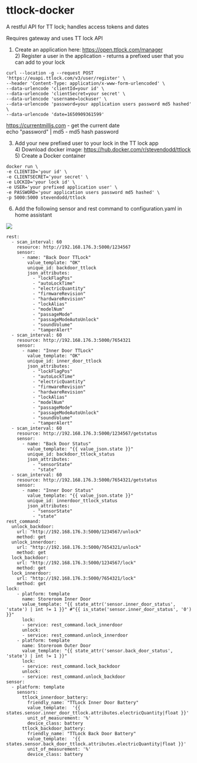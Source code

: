 # ttlock-docker

A restful API for TT lock; handles access tokens and dates

Requires gateway and uses TT lock API 

1) Create an application here: <a href="https://open.ttlock.com/manager">https://open.ttlock.com/manager</a>
<br>2) Register a user in the application - returns a prefixed user that you can add to your lock

```
curl --location -g --request POST 'https://euapi.ttlock.com/v3/user/register' \
--header 'Content-Type: application/x-www-form-urlencoded' \
--data-urlencode 'clientId=your id' \
--data-urlencode 'clientSecret=your secret' \
--data-urlencode 'username=lockuser' \
--data-urlencode 'password=your application users password md5 hashed' \
--data-urlencode 'date=1650909361599'
```

<a href="https://currentmillis.com">https://currentmillis.com</a> - get the current date
<br>echo "password" | md5 - md5 hash password

3) Add your new prefixed user to your lock in the TT lock app
<br>4) Download docker image: <a href="https://hub.docker.com/r/stevendodd/ttlock">https://hub.docker.com/r/stevendodd/ttlock</a>
<br>5) Create a Docker container

```
docker run \
-e CLIENTID='your id' \
-e CLIENTSECRET='your secret' \
-e LOCKID='your lock id' \
-e USER='your prefixed application user' \
-e PASSWORD='your application users password md5 hashed' \
-p 5000:5000 stevendodd/ttlock
```

6) Add the following sensor and rest command to configuration.yaml in home assistant

<img src="https://community-assets.home-assistant.io/original/4X/8/5/b/85b1d906b54557dd772ced7533c7140b49738bb3.png">

```
rest:
  - scan_interval: 60
    resource: http://192.168.176.3:5000/1234567
    sensor:
      - name: "Back Door TTLock"
        value_template: "OK"
        unique_id: backdoor_ttlock
        json_attributes:
          - "lockFlagPos"
          - "autoLockTime"
          - "electricQuantity"
          - "firmwareRevision"
          - "hardwareRevision"
          - "lockAlias"
          - "modelNum"
          - "passageMode"
          - "passageModeAutoUnlock"
          - "soundVolume"
          - "tamperAlert"
  - scan_interval: 60
    resource: http://192.168.176.3:5000/7654321
    sensor:
      - name: "Inner Door TTLock"
        value_template: "OK"
        unique_id: inner_door_ttlock
        json_attributes:
          - "lockFlagPos"
          - "autoLockTime"
          - "electricQuantity"
          - "firmwareRevision"
          - "hardwareRevision"
          - "lockAlias"
          - "modelNum"
          - "passageMode"
          - "passageModeAutoUnlock"
          - "soundVolume"
          - "tamperAlert"
  - scan_interval: 60
    resource: http://192.168.176.3:5000/1234567/getstatus
    sensor:
      - name: "Back Door Status"
        value_template: "{{ value_json.state }}"
        unique_id: backdoor_ttlock_status
        json_attributes:
          - "sensorState"
          - "state"
  - scan_interval: 60
    resource: http://192.168.176.3:5000/7654321/getstatus
    sensor:
      - name: "Inner Door Status"
        value_template: "{{ value_json.state }}"
        unique_id: innerdoor_ttlock_status
        json_attributes:
          - "sensorState"
          - "state"
rest_command:
  unlock_backdoor:
    url: "http://192.168.176.3:5000/1234567/unlock"
    method: get
  unlock_innerdoor:
    url: "http://192.168.176.3:5000/7654321/unlock"
    method: get
  lock_backdoor:
    url: "http://192.168.176.3:5000/1234567/lock"
    method: get
  lock_innerdoor:
    url: "http://192.168.176.3:5000/7654321/lock"
    method: get
lock: 
    - platform: template
      name: Storeroom Inner Door
      value_template: "{{ state_attr('sensor.inner_door_status', 'state') | int != 1 }}" #"{{ is_state('sensor.inner_door_status', '0') }}" 
      lock: 
      - service: rest_command.lock_innerdoor 
      unlock: 
      - service: rest_command.unlock_innerdoor
    - platform: template
      name: Storeroom Outer Door
      value_template: "{{ state_attr('sensor.back_door_status', 'state') | int != 1 }}" 
      lock: 
      - service: rest_command.lock_backdoor 
      unlock: 
      - service: rest_command.unlock_backdoor 
sensor:
  - platform: template
    sensors:
      ttlock_innerdoor_battery:
        friendly_name: "TTLock Inner Door Battery"
        value_template:  '{{ states.sensor.inner_door_ttlock.attributes.electricQuantity|float }}'
        unit_of_measurement: '%'
        device_class: battery
      ttlock_backdoor_battery:
        friendly_name: "TTLock Back Door Battery"
        value_template:  '{{ states.sensor.back_door_ttlock.attributes.electricQuantity|float }}'
        unit_of_measurement: '%'
        device_class: battery

```
